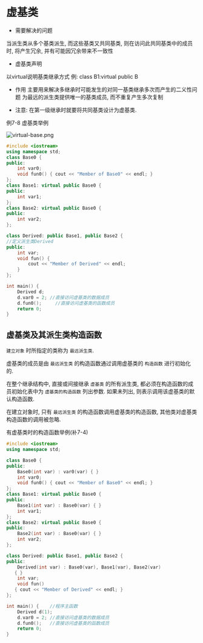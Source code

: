 # 虚基类

+ 需要解决的问题

当派生类从多个基类派生, 而这些基类又共同基类, 则在访问此共同基类中的成员时, 
将产生冗余, 并有可能因冗余带来不一致性

+ 虚基类声明

以virtual说明基类继承方式
例: class B1:virtual public B

+ 作用
主要用来解决多继承时可能发生的对同一基类继承多次而产生的二义性问题
为最远的派生类提供唯一的基类成员, 而不重复产生多次复制

+ 注意:
在第一级继承时就要将共同基类设计为虚基类.

例7-8 虚基类举例

![virtual-base.png](http://sc0.ykt.io/ue_i/20200305/1235393518416039936.png)

```cpp
#include <iostream>
using namespace std;
class Base0 {
public:
    int var0;
    void fun0() { cout << "Member of Base0" << endl; }
};
class Base1: virtual public Base0 {
public:
    int var1;
};
class Base2: virtual public Base0 {
public:
    int var2;
};

class Derived: public Base1, public Base2 {
//定义派生类Derived
public:
    int var;
    void fun() {
        cout << "Member of Derived" << endl;
    }
};

int main() {
    Derived d;
    d.var0 = 2; //直接访问虚基类的数据成员
    d.fun0();     //直接访问虚基类的函数成员
    return 0;
}
```

## 虚基类及其派生类构造函数

`建立对象` 时所指定的类称为 `最远派生类`.

虚基类的成员是由 `最远派生类` 的构造函数通过调用虚基类的 `构造函数` 进行初始化的.

在整个继承结构中, 直接或间接继承 `虚基类` 的所有派生类, 
都必须在构造函数的成员初始化表中为 `虚基类的构造函数` 列出参数. 
如果未列出, 则表示调用该虚基类的默认构造函数.

在建立对象时, 只有 `最远派生类` 的构造函数调用虚基类的构造函数, 
其他类对虚基类构造函数的调用被忽略.

有虚基类时的构造函数举例(补7-4)

```cpp
#include <iostream>
using namespace std;

class Base0 {
public:
    Base0(int var) : var0(var) { }
    int var0;
    void fun0() { cout << "Member of Base0" << endl; }
};
class Base1: virtual public Base0 {
public:
    Base1(int var) : Base0(var) { }
    int var1;
};
class Base2: virtual public Base0 {
public:
    Base2(int var) : Base0(var) { }
    int var2;
};

class Derived: public Base1, public Base2 {
public:
    Derived(int var) : Base0(var), Base1(var), Base2(var)
   { }
    int var;
    void fun()
   { cout << "Member of Derived" << endl; }
};

int main() {    //程序主函数
    Derived d(1);
    d.var0 = 2; //直接访问虚基类的数据成员
    d.fun0();   //直接访问虚基类的函数成员
    return 0;
}
```
